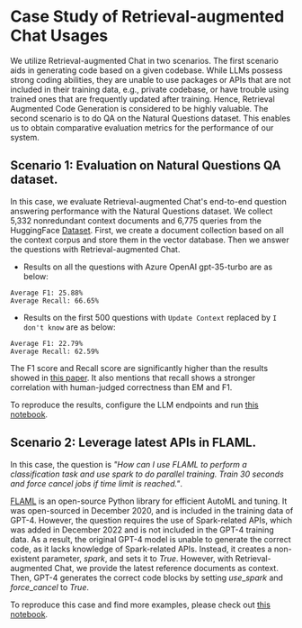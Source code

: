 # Case Study of Retrieval-augmented Chat Usages

We utilize Retrieval-augmented Chat in two scenarios. The first scenario aids in generating code based on a given codebase. While LLMs possess strong coding abilities, they are unable to use packages or APIs that are not included in their training data, e.g., private codebase, or have trouble using trained ones that are frequently updated after training. Hence, Retrieval Augmented Code Generation is considered to be highly valuable. The second scenario is to do QA on the Natural Questions dataset. This enables us to obtain comparative evaluation metrics for the performance of our system.

## Scenario 1: Evaluation on Natural Questions QA dataset.

In this case, we evaluate Retrieval-augmented Chat's end-to-end question answering performance with the Natural Questions dataset. We collect 5,332 nonredundant context documents and 6,775 queries from the HuggingFace [Dataset](https://huggingface.co/datasets/thinkall/NaturalQuestionsQA). First, we create a document collection based on all the context corpus and store them in the vector database. Then we answer the questions with Retrieval-augmented Chat.

- Results on all the questions with Azure OpenAI gpt-35-turbo are as below:
```
Average F1: 25.88%
Average Recall: 66.65%
```

- Results on the first 500 questions with `Update Context` replaced by `I don't know` are as below:
```
Average F1: 22.79%
Average Recall: 62.59%
```

The F1 score and Recall score are significantly higher than the results showed in [this paper](https://arxiv.org/pdf/2307.16877v1.pdf). It also mentions that recall shows a stronger correlation with human-judged correctness than EM and F1.

To reproduce the results, configure the LLM endpoints and run [this notebook](NaturalQuestionsQA-gpt35turbo.ipynb).

## Scenario 2: Leverage latest APIs in FLAML.

In this case, the question is *"How can I use FLAML to perform a classification task and use spark to do parallel training. Train 30 seconds and force cancel jobs if time limit is reached."*.

[FLAML](https://github.com/microsoft/FLAML/tree/main) is an open-source Python library for efficient AutoML and tuning. It was open-sourced in December 2020, and is included in the training data of GPT-4. However, the question requires the use of Spark-related APIs, which was added in December 2022 and is not included in the GPT-4 training data. As a result, the original GPT-4 model is unable to generate the correct code, as it lacks knowledge of Spark-related APIs. Instead, it creates a non-existent parameter, $spark$, and sets it to $True$. However, with Retrieval-augmented Chat, we provide the latest reference documents as context. Then, GPT-4 generates the correct code blocks by setting $use\_spark$ and $force\_cancel$ to $True$.

To reproduce this case and find more examples, please check out [this notebook](../../notebook/agentchat_RetrieveChat.ipynb).
